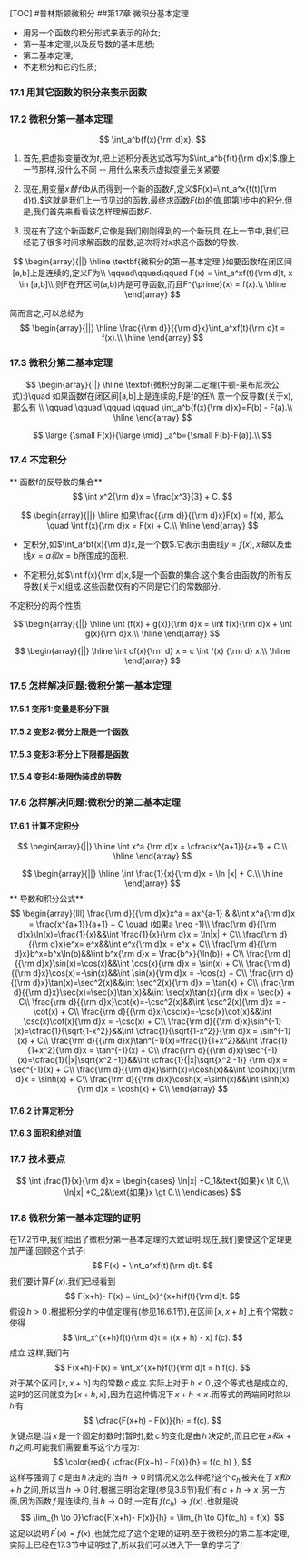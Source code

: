 [TOC]
#普林斯顿微积分
##第17章 微积分基本定理

- 用另一个函数的积分形式来表示的孙女;
- 第一基本定理,以及反导数的基本思想;
- 第二基本定理;
- 不定积分和它的性质;

### 17.1 用其它函数的积分来表示函数

### 17.2 微积分第一基本定理
$$
\int_a^b{f(x){\rm d}x}.
$$
1. 首先,把虚拟变量改为$t$,把上述积分表达式改写为$\int_a^b{f(t){\rm d}x}$.像上一节那样,没什么不同 -- 用什么来表示虚拟变量无关紧要.

2. 现在,用变量$x替代b$从而得到一个新的函数$F$,定义$F(x)=\int_a^x{f(t){\rm d}t}.$这就是我们上一节见过的函数.最终求函数$F(b)$的值,即第1步中的积分.但是,我们首先来看看该怎样理解函数$F.$

3. 现在有了这个新函数$F$,它像是我们刚刚得到的一个新玩具.在上一节中,我们已经花了很多时间求解函数的层数,这次将对$x$求这个函数的导数.


$$
\begin{array}{||}
\hline
\textbf{微积分的第一基本定理:}如要函数f在闭区间[a,b]上是连续的,定义F为\\
\qquad\qquad\qquad F(x) = \int_a^xf(t){\rm d}t, x \in [a,b]\\
则F在开区间(a,b)内是可导函数,而且F^{\prime}(x) = f(x).\\
\hline
\end{array}
$$

简而言之,可以总结为
$$
\begin{array}{||}
\hline
\frac{{\rm d}}{{\rm d}x}\int_a^xf(t){\rm d}t = f(x).\\
\hline
\end{array}
$$

### 17.3 微积分第二基本定理
$$
\begin{array}{||}
\hline
\textbf{微积分的第二定理(牛顿-莱布尼茨公式):}\quad 如果函数f在闭区间[a,b]上是连续的,F是f的任\\
意一个反导数(关于x),那么有 \\
\qquad \qquad \qquad \qquad \int_a^b{f(x){\rm d}x}=F(b) - F(a).\\
\hline
\end{array}
$$

$$
\large {\small F(x)}{\large \mid} _a^b={\small F(b)-F(a)}.\\
$$

### 17.4 不定积分

** 函数f的反导数的集合**
$$
\int x^2{\rm d}x = \frac{x^3}{3} + C.
$$

$$
\begin{array}{||}
\hline
如果\frac{{\rm d}}{{\rm d}x}F(x) = f(x), 那么 \quad \int f(x){\rm d}x = F(x) + C.\\
\hline
\end{array}
$$

- 定积分,如$\int_a^bf(x){\rm d}x,是一个数$.它表示由曲线$y=f(x),x轴$以及垂线$x=a和x=b$所围成的面积.

- 不定积分,如$\int f(x){\rm d}x,$是一个函数的集合.这个集合由函数$f$的所有反导数(关于x)组成.这些函数仅有的不同是它们的常数部分.

不定积分的两个性质

$$
\begin{array}{||}
\hline
\int (f(x) + g(x)){\rm d}x = \int f(x){\rm d}x + \int g(x){\rm d}x.\\
\hline
\end{array}
$$

$$
\begin{array}{||}
\hline
\int cf(x){\rm d} x = c \int f(x) {\rm d} x.\\
\hline
\end{array}
$$

### 17.5 怎样解决问题:微积分第一基本定理

#### 17.5.1 变形1:变量是积分下限
#### 17.5.2 变形2:微分上限是一个函数
#### 17.5.3 变形3:积分上下限都是函数
#### 17.5.4 变形4:极限伪装成的导数
### 17.6 怎样解决问题:微积分的第二基本定理
#### 17.6.1 计算不定积分
$$
\begin{array}{||}
\hline
\int x^a {\rm d}x = \cfrac{x^{a+1}}{a+1} + C.\\
\hline
\end{array}
$$

$$
\begin{array}{||}
\hline
\int \frac{1}{x}{\rm d}x = \ln |x| + C.\\
\hline
\end{array}
$$
** 导数和积分公式**
$$
\begin{array}{lll}
\frac{\rm d}{{\rm d}x}x^a = ax^{a-1} & &\int x^a{\rm d}x = \frac{x^{a+1}}{a+1} + C \quad (如果a \neq -1)\\
\frac{\rm d}{{\rm d}x}\ln(x)=\frac{1}{x}&&\int \frac{1}{x}{\rm d}x = \ln|x| + C\\
\frac{\rm d}{{\rm d}x}e^x= e^x&&\int e^x{\rm d}x = e^x + C\\
\frac{\rm d}{{\rm d}x}b^x=b^x\ln(b)&&\int b^x{\rm d}x = \frac{b^x}{\ln(b)} + C\\
\frac{\rm d}{{\rm d}x}\sin(x)=\cos(x)&&\int \cos(x){\rm d}x = \sin(x) + C\\
\frac{\rm d}{{\rm d}x}\cos(x)=-\sin(x)&&\int \sin(x){\rm d}x = -\cos(x) + C\\
\frac{\rm d}{{\rm d}x}\tan(x)=\sec^2(x)&&\int \sec^2(x){\rm d}x = \tan(x) + C\\
\frac{\rm d}{{\rm d}x}\sec(x)=\sec(x)\tan(x)&&\int \sec(x)\tan(x){\rm d}x = \sec(x) + C\\
\frac{\rm d}{{\rm d}x}\cot(x)=-\csc^2(x)&&\int \csc^2(x){\rm d}x = -\cot(x) + C\\
\frac{\rm d}{{\rm d}x}\csc(x)=-\csc(x)\cot(x)&&\int \csc(x)\cot(x){\rm d}x = -\csc(x)  + C\\
\frac{\rm d}{{\rm d}x}\sin^{-1}(x)=\cfrac{1}{\sqrt{1-x^2}}&&\int \cfrac{1}{\sqrt{1-x^2}}{\rm d}x = \sin^{-1}(x) + C\\
\frac{\rm d}{{\rm d}x}\tan^{-1}(x)=\frac{1}{1+x^2}&&\int \frac{1}{1+x^2}{\rm d}x = \tan^{-1}(x) + C\\
\frac{\rm d}{{\rm d}x}\sec^{-1}(x)=\cfrac{1}{|x|\sqrt{x^2 -1}}&&\int \cfrac{1}{|x|\sqrt{x^2 -1}} {\rm d}x = \sec^{-1}(x) + C\\
\frac{\rm d}{{\rm d}x}\sinh(x)=\cosh(x)&&\int \cosh(x){\rm d}x = \sinh(x) + C\\
\frac{\rm d}{{\rm d}x}\cosh(x)=\sinh(x)&&\int \sinh(x){\rm d}x = \cosh(x) + C\\
\end{array}
$$

#### 17.6.2 计算定积分
#### 17.6.3 面积和绝对值
### 17.7 技术要点
$$
\int \frac{1}{x}{\rm d}x =
\begin{cases}
\ln|x| +C_1&\text{如果}x \lt 0,\\
\ln|x| +C_2&\text{如果}x \gt 0.\\
\end{cases}
$$
### 17.8 微积分第一基本定理的证明
在17.2节中,我们给出了微积分第一基本定理的大致证明.现在,我们要使这个定理更加严谨.回顾这个式子:
$$
F(x) = \int_a^xf(t){\rm d}t.
$$
我们要计算$F^{\prime}(x)$.我们已经看到
$$
F(x+h)- F(x) = \int_{x}^{x+h}f(t){\rm d}t.
$$
假设$\,h \gt 0\,$.根据积分学的中值定理有(参见16.6.1节),在区间$\,[x,x+h]\,$上有个常数$\,c\,$使得
$$
\int_x^{x+h}f(t){\rm d}t = ((x + h) - x) f(c).
$$
成立.这样,我们有
$$
F(x+h)-F(x) = \int_x^{x+h}f(t){\rm d}t = h f(c).
$$
对于某个区间$\,[x,x+h]\,$内的常数$\,c\,$成立.实际上对于$\,h \lt 0\,$,这个等式也是成立的,这时的区间就变为$\,[x+h,x]\,$,因为在这种情况下$\,x+h \lt x\,$.而等式的两端同时除以$\,h\,$有
$$
\cfrac{F(x+h) - F(x)}{h} = f(c).
$$
关键点是:当$\,x\,$是一个固定的数时(暂时),数$\,c\,$的变化是由$\,h\,$决定的,而且它在$\,x和x+h\,$之间.可能我们需要重写这个方程为:
$$
\color{red}{
\cfrac{F(x+h) - F(x)}{h} = f(c_h)
},
$$
这样写强调了$\,c\,$是由$\,h\,$决定的.当$\,h \to 0\,$时情况又怎么样呢?这个$\,c_h\,$被夹在了$\,x和x+h\,$之间,所以当$\,h \to 0\,$时,根据三明治定理(参见3.6节)我们有$\,c+h \to x\,$.另一方面,因为函数$\,f\,$是连续的,当$\,h \to 0\,$时,一定有$\,f(c_h) \to f(x)\,$.也就是说
$$
\lim_{h \to 0}\cfrac{F(x+h)- F(x)}{h} = \lim_{h \to 0}f(c_h) = f(x).
$$
这足以说明$\,F^{\prime}(x) = f(x)\,$,也就完成了这个定理的证明.至于微积分的第二基本定理,实际上已经在17.3节中证明过了,所以我们可以进入下一章的学习了!
